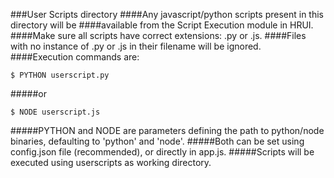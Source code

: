 ###User Scripts directory
####Any javascript/python scripts present in this directory will be
####available from the Script Execution module in HRUI.
####Make sure all scripts have correct extensions: .py or .js.
####Files with no instance of .py or .js in their filename will be ignored.
####Execution commands are:
```shell
$ PYTHON userscript.py
``` 
#####or
```shell
$ NODE userscript.js
``` 
#####PYTHON and NODE are parameters defining the path to python/node binaries, defaulting to 'python' and 'node'.
#####Both can be set using config.json file (recommended), or directly in app.js.
#####Scripts will be executed using userscripts as working directory.
